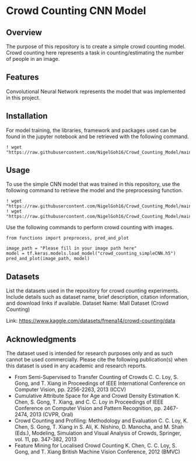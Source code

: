 # Crowd Counting CNN Model

## Overview
The purpose of this repository is to create a simple crowd counting model.
Crowd counting here represents a task in counting/estimating the number of people in an image.

## Features
Convolutional Neural Network represents the model that was implemented in this project.

## Installation
For model training, the libraries, framework and packages used can be found in the jupyter notebook and be retrieved with the following command.
```
! wget "https://raw.githubusercontent.com/NigelGoh16/Crowd_Counting_Model/main/Crowd_Counting.ipynb"
```

## Usage
To use the simple CNN model that was trained in this repository, use the following command to retrieve the model and the preprocessing function.
```
! wget "https://raw.githubusercontent.com/NigelGoh16/Crowd_Counting_Model/main/crowd_counting_simpleCNN.h5"
! wget "https://raw.githubusercontent.com/NigelGoh16/Crowd_Counting_Model/main/functions.py"
```
Use the following commands to perform crowd counting with images.
```
from functions import preprocess, pred_and_plot

image_path = "Please fill in your image path here"
model = tf.keras.models.load_model("crowd_counting_simpleCNN.h5")
pred_and_plot(image_path, model)
```

## Datasets
List the datasets used in the repository for crowd counting experiments. Include details such as dataset name, brief description, citation information, and download links if available.
Dataset Name: Mall Dataset (Crowd Counting)

Link: https://www.kaggle.com/datasets/fmena14/crowd-counting/data

## Acknowledgments
The dataset used is intended for research purposes only and as such cannot be used commercially. Please cite the following publication(s) when this dataset is used in any academic and research reports.
- From Semi-Supervised to Transfer Counting of Crowds
C. C. Loy, S. Gong, and T. Xiang
in Proceedings of IEEE International Conference on Computer Vision, pp. 2256-2263, 2013 (ICCV)
- Cumulative Attribute Space for Age and Crowd Density Estimation
K. Chen, S. Gong, T. Xiang, and C. C. Loy
in Proceedings of IEEE Conference on Computer Vision and Pattern Recognition, pp. 2467-2474, 2013 (CVPR, Oral)
- Crowd Counting and Profiling: Methodology and Evaluation
C. C. Loy, K. Chen, S. Gong, T. Xiang
in S. Ali, K. Nishino, D. Manocha, and M. Shah (Eds.), Modeling, Simulation and Visual Analysis of Crowds, Springer, vol. 11, pp. 347-382, 2013
- Feature Mining for Localised Crowd Counting
K. Chen, C. C. Loy, S. Gong, and T. Xiang
British Machine Vision Conference, 2012 (BMVC)
